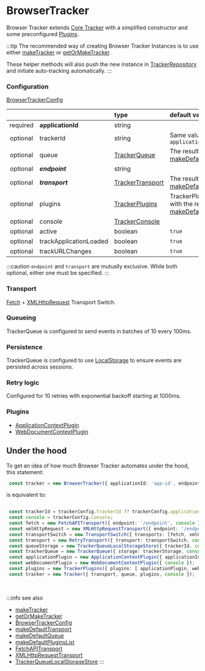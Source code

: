 # BrowserTracker

Browser Tracker extends [Core Tracker](/tracking/api-reference/core/Tracker.md) with a simplified constructor and some preconfigured [Plugins](/tracking/api-reference/core/TrackerPlugins.md).

:::tip
The recommended way of creating Browser Tracker Instances is to use either [makeTracker](/tracking/api-reference/general/makeTracker.md) or [getOrMakeTracker](/tracking/api-reference/general/getOrMakeTracker.md).

These helper methods will also push the new instance in [TrackerRepository](/tracking/api-reference/core/TrackerRepository.md) and initiate auto-tracking automatically.
:::

### Configuration
[BrowserTrackerConfig](/tracking/api-reference/definitions/BrowserTrackerConfig.md)

|          |                        | type                                                                 | default value
| :-:      | :--                    | :--                                                                  | :--           
| required | **applicationId**      | string                                                               |
| optional | trackerId              | string                                                               | Same value as `applicationId`
| optional | queue                  | [TrackerQueue](/tracking/api-reference/core/TrackerQueue.md)         | The result of [makeDefaultQueue](/tracking/api-reference/common/factories/makeDefaultQueue.md)
| optional | **_endpoint_**         | string                                                               |
| optional | **_transport_**        | [TrackerTransport](/tracking/api-reference/core/TrackerTransport.md) | The result of [makeDefaultTransport](/tracking/api-reference/common/factories/makeDefaultTransport.md)
| optional | plugins                | [TrackerPlugins](/tracking/api-reference/core/TrackerPlugins.md)     | TrackerPlugins initiated with the result of [makeDefaultPluginsList](/tracking/api-reference/common/factories/makeDefaultPluginsList.md)
| optional | console                | [TrackerConsole](/tracking/api-reference/core/TrackerConsole.md)     |
| optional | active                 | boolean                                                              | `true`
| optional | trackApplicationLoaded | boolean                                                              | `true`
| optional | trackURLChanges        | boolean                                                              | `true`

:::caution
`endpoint` and `transport` are mutually exclusive. While both optional, either one must be specified.
:::
### Transport
[Fetch](/tracking/api-reference/transports/FetchAPITransport.md) + [XMLHttpRequest](/tracking/api-reference/transports/XMLHttpRequestTransport.md) Transport Switch.

### Queueing
TrackerQueue is configured to send events in batches of 10 every 100ms.  

### Persistence
TrackerQueue is configured to use [LocalStorage](/tracking/api-reference/queues/TrackerQueueLocalStorage.md) to ensure events are persisted across sessions.

### Retry logic
Configured for 10 retries with exponential backoff starting at 1000ms.

### Plugins
- [ApplicationContextPlugin](/tracking/api-reference/core/TrackerPlugins.md#applicationcontextplugin)
- [WebDocumentContextPlugin](/tracking/api-reference/core/TrackerPlugins.md#webdocumentcontextplugin)

## Under the hood
To get an idea of how much Browser Tracker automates under the hood, this statement:

```typescript
 const tracker = new BrowserTracker({ applicationId: 'app-id', endpoint: '/endpoint', console: console });
``` 

is equivalent to:

```typescript
 
 const trackerId = trackerConfig.trackerId ?? trackerConfig.applicationId;
 const console = trackerConfig.console;
 const fetch = new FetchAPITransport({ endpoint: '/endpoint', console });
 const xmlHttpRequest = new XMLHttpRequestTransport({ endpoint: '/endpoint', console });
 const transportSwitch = new TransportSwitch({ transports: [fetch, xmlHttpRequest], console });
 const transport = new RetryTransport({ transport: transportSwitch, console });
 const queueStorage = new TrackerQueueLocalStorageStore({ trackerId, console })
 const trackerQueue = new TrackerQueue({ storage: trackerStorage, console });
 const applicationPlugin = new ApplicationContextPlugin({ applicationId: 'app-id', console });
 const webDocumentPlugin = new WebDocumentContextPlugin({ console });
 const plugins = new TrackerPlugins({ plugins: [ applicationPlugin, webDocumentPlugin ], console });
 const tracker = new Tracker({ transport, queue, plugins, console });
```

<br />

:::info see also
- [makeTracker](/tracking/api-reference/general/makeTracker.md)
- [getOrMakeTracker](/tracking/api-reference/general/getOrMakeTracker.md)
- [BrowserTrackerConfig](/tracking/api-reference/definitions/BrowserTrackerConfig.md)
- [makeDefaultTransport](/tracking/api-reference/common/factories/makeDefaultTransport.md)
- [makeDefaultQueue](/tracking/api-reference/common/factories/makeDefaultQueue.md)
- [makeDefaultPluginsList](/tracking/api-reference/common/factories/makeDefaultPluginsList.md)
- [FetchAPITransport](/tracking/api-reference/transports/FetchAPITransport.md)
- [XMLHttpRequestTransport](/tracking/api-reference/transports/XMLHttpRequestTransport.md)
- [TrackerQueueLocalStorageStore](/tracking/api-reference/queues/TrackerQueueLocalStorage.md)
:::
